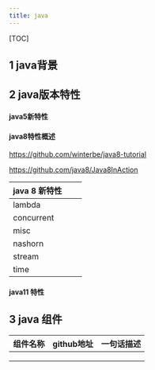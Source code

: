 ```yaml
---
title: java
---
```




[TOC]

## 1 java背景

## 2 java版本特性 

#### java5新特性

#### java8特性概述

https://github.com/winterbe/java8-tutorial

https://github.com/java8/Java8InAction

| java 8 新特性 |      |      |
| ------------- | ---- | ---- |
| lambda        |      |      |
| concurrent    |      |      |
| misc          |      |      |
| nashorn       |      |      |
| stream        |      |      |
| time          |      |      |

#### java11 特性



## 3 java 组件

| 组件名称 | github地址 | 一句话描述 |
| -------- | ---------- | ---------- |
|          |            |            |
|          |            |            |
|          |            |            |

